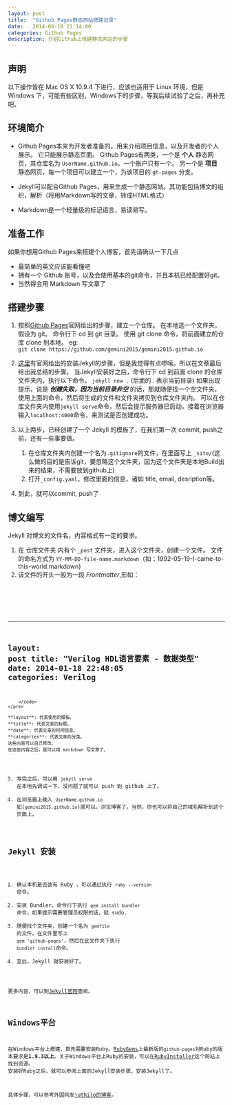 ```yaml
---
layout: post
title:  "Github Pages静态网站搭建记录"
date:   2014-08-10 21:14:00
categories: Github Pages
description: 介绍Github上搭建静态网站的步骤
---
```



声明
--
以下操作皆在 Mac OS X 10.9.4 下进行，应该也适用于 Linux 环境，但是 Windows 下，可能有些区别，Windows下的步骤，等我后续试验了之后，再补充吧。


环境简介
--

*   Github Pages本来为开发者准备的，用来介绍项目信息，以及开发者的个人展示。
    它只能展示静态页面。
    Github Pages有两类，一个是 **个人** 静态网页，其仓库名为 `UserName.github.io`。一个账户只有一个。
    另一个是 **项目** 静态网页，每一个项目可以建立一个，为该项目的 `gh-pages` 分支。

*   Jekyll可以配合Github Pages，用来生成一个静态网站。其功能包括博文的组织，解析（将用Markdown写的文章，转成HTML格式）

*   Markdown是一个轻量级的标记语言，易读易写。


准备工作
--

如果你想用Github Pages来搭建个人博客，首先请确认一下几点

- 最简单的英文应该能看懂吧
- 拥有一个 Github 账号，以及会使用基本的git命令，并且本机已经配置好git。
- 当然得会用 Markdown 写文章了


搭建步骤
--

1.  按照[Github Pages](https://pages.github.com/ "Github Pages")官网给出的步骤，建立一个仓库。
    在本地选一个文件夹，假设为 git。 命令行下 cd 到 git 目录。
    使用 git clone 命令，将前面建立的仓库 clone 到本地。
    eg:  
    `git clone https://github.com/gemini2015/gemini2015.github.io`


2.  [这里](https://help.github.com/articles/using-jekyll-with-pages "Install Jekyll")有官网给出的安装Jekyll的步骤，但是我觉得有点啰嗦。所以在文章最后给出我总结的步骤。
    当Jekyll安装好之后，命令行下 cd 到前面 clone 的仓库文件夹内，执行以下命令。
    `jekyll new .` (后面的 . 表示当前目录)
    如果出现提示，说是 ***创建失败，因为当前目录非空*** 的话，那就随便找一个空文件夹，使用上面的命令，然后将生成的文件和文件夹拷贝到仓库文件夹内。
    可以在仓库文件夹内使用`jekyll serve`命令，然后会提示服务器已启动，接着在浏览器输入`localhost:4000`命令，来测试是否创建成功。


3.  以上两步，已经创建了一个 Jekyll 的模板了，在我们第一次 commit, push之前，还有一些事要做。
    1.  在仓库文件夹内创建一个名为`.gitignore`的文件，在里面写上 `_site/`(这么做的目的是告诉git，要忽略这个文件夹，因为这个文件夹是本地Build出来的结果，不需要放到github上)
    2.  打开`_config.yaml`，修改里面的信息，诸如 title, email, desription等。

4.  到此，就可以commit, push了


博文编写
--

Jekyll 对博文的文件名，内容格式有一定的要求。

1.  在 仓库文件夹 内有个 `_post` 文件夹，进入这个文件夹，创建一个文件。
    文件的命名方式为 `YY-MM-DD-file-name.markdown`（如：1992-05-19-I-came-to-this-world.markdown)
2.  该文件的开头一般为一段 *Frontmatter*,形如：
    <pre>
        <code>
---
layout: post
title:  "Verilog HDL语言要素 - 数据类型"
date:   2014-01-18 22:48:05
categories: Verilog
---
        </code>
    </pre>

    **layout**: 代表使用的模板。
    **title**: 代表文章的标题。
    **date**: 代表文章的时间信息。
    **categories**: 代表文章的分类。
    这些内容可以自己修改。
    在这些内容之后，就可以用 markdown 写文章了。
3.  写完之后，可以用 `jekyll serve` 在本地先调试一下，没问题了就可以 push 到 github 上了。
4.  在浏览器上输入 `UserName.github.io` 如(`gemini2015.github.io`)就可以，浏览博客了。当然，你也可以将自己的域名解析到这个页面上。


Jekyll 安装
--

1.  确认本机是否装有 Ruby ，可以通过执行 `ruby --version` 命令。
2.  安装 Bundler，命令行下执行 `gem install bundler` 命令，如果提示需要管理员权限的话，就 sudo.
3.  随便找个文件夹，创建一个名为 `gemfile` 的文件。在文件里写上 ` gem 'github-pages' `，然后在此文件夹下执行 `bundler install`命令。
4.  至此，Jekyll 就安装好了。

更多内容，可以到[Jekyll官网](http://jekyllrb.com/)查阅。


## Windows平台
在Windows平台上搭建，首先需要安装Ruby。[RubyGems](https://rubygems.org/ 'RubyGems')上最新版的`github-pages`对Ruby的版本要求是**1.9.3以上**。关于Windows平台上Ruby的安装，可以在[RubyInstaller](http://rubyinstaller.org/downloads/)这个网站上找到资源。
安装好Ruby之后，就可以参阅上面的Jekyll安装步骤，安装Jekyll了。

具体步骤，可以参考外国网友[juthilo的博客](http://jekyll-windows.juthilo.com/)。





